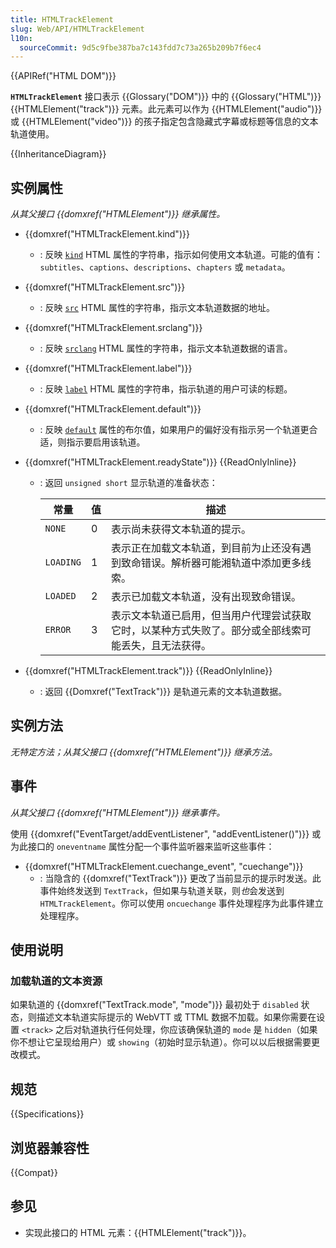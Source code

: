 ```yaml
---
title: HTMLTrackElement
slug: Web/API/HTMLTrackElement
l10n:
  sourceCommit: 9d5c9fbe387ba7c143fdd7c73a265b209b7f6ec4
---
```


{{APIRef("HTML DOM")}}

**`HTMLTrackElement`** 接口表示 {{Glossary("DOM")}} 中的 {{Glossary("HTML")}} {{HTMLElement("track")}} 元素。此元素可以作为 {{HTMLElement("audio")}} 或 {{HTMLElement("video")}} 的孩子指定包含隐藏式字幕或标题等信息的文本轨道使用。

{{InheritanceDiagram}}

## 实例属性

_从其父接口 {{domxref("HTMLElement")}} 继承属性。_

- {{domxref("HTMLTrackElement.kind")}}
  - : 反映 [`kind`](/zh-CN/docs/Web/HTML/Element/track#kind) HTML 属性的字符串，指示如何使用文本轨道。可能的值有：`subtitles`、`captions`、`descriptions`、`chapters` 或 `metadata`。
- {{domxref("HTMLTrackElement.src")}}
  - : 反映 [`src`](/zh-CN/docs/Web/HTML/Element/track#src) HTML 属性的字符串，指示文本轨道数据的地址。
- {{domxref("HTMLTrackElement.srclang")}}
  - : 反映 [`srclang`](/zh-CN/docs/Web/HTML/Element/track#srclang) HTML 属性的字符串，指示文本轨道数据的语言。
- {{domxref("HTMLTrackElement.label")}}
  - : 反映 [`label`](/zh-CN/docs/Web/HTML/Element/track#label) HTML 属性的字符串，指示轨道的用户可读的标题。
- {{domxref("HTMLTrackElement.default")}}
  - : 反映 [`default`](/zh-CN/docs/Web/HTML/Element/track#default) 属性的布尔值，如果用户的偏好没有指示另一个轨道更合适，则指示要启用该轨道。
- {{domxref("HTMLTrackElement.readyState")}} {{ReadOnlyInline}}

  - : 返回 `unsigned short` 显示轨道的准备状态：

    | 常量      | 值  | 描述                                                                                                 |
    | --------- | --- | ---------------------------------------------------------------------------------------------------- |
    | `NONE`    | 0   | 表示尚未获得文本轨道的提示。                                                                         |
    | `LOADING` | 1   | 表示正在加载文本轨道，到目前为止还没有遇到致命错误。解析器可能湘轨道中添加更多线索。                 |
    | `LOADED`  | 2   | 表示已加载文本轨道，没有出现致命错误。                                                               |
    | `ERROR`   | 3   | 表示文本轨道已启用，但当用户代理尝试获取它时，以某种方式失败了。部分或全部线索可能丢失，且无法获得。 |

- {{domxref("HTMLTrackElement.track")}} {{ReadOnlyInline}}
  - : 返回 {{Domxref("TextTrack")}} 是轨道元素的文本轨道数据。

## 实例方法

_无特定方法；从其父接口 {{domxref("HTMLElement")}} 继承方法。_

## 事件

_从其父接口 {{domxref("HTMLElement")}} 继承事件。_

使用 {{domxref("EventTarget/addEventListener", "addEventListener()")}} 或为此接口的 `oneventname` 属性分配一个事件监听器来监听这些事件：

- {{domxref("HTMLTrackElement.cuechange_event", "cuechange")}}
  - : 当隐含的 {{domxref("TextTrack")}} 更改了当前显示的提示时发送。此事件始终发送到 `TextTrack`，但如果与轨道关联，则*也*会发送到 `HTMLTrackElement`。你可以使用 `oncuechange` 事件处理程序为此事件建立处理程序。

## 使用说明

### 加载轨道的文本资源

如果轨道的 {{domxref("TextTrack.mode", "mode")}} 最初处于 `disabled` 状态，则描述文本轨道实际提示的 WebVTT 或 TTML 数据不加载。如果你需要在设置 `<track>` 之后对轨道执行任何处理，你应该确保轨道的 `mode` 是 `hidden`（如果你不想让它呈现给用户）或 `showing`（初始时显示轨道）。你可以以后根据需要更改模式。

## 规范

{{Specifications}}

## 浏览器兼容性

{{Compat}}

## 参见

- 实现此接口的 HTML 元素：{{HTMLElement("track")}}。
